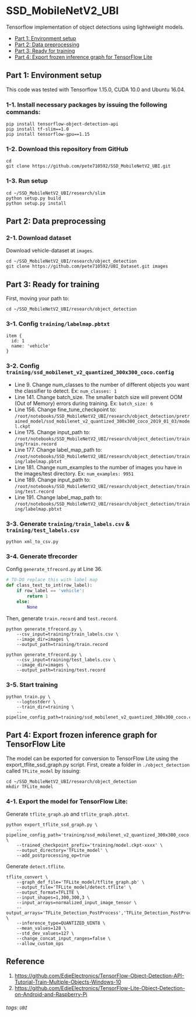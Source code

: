 # SSD_MobileNetV2_UBI  
Tensorflow implementation of object detections using lightweight models.  
 - [Part 1: Environment setup](https://github.com/pete710592/SSD_MobileNetV2_UBI#part-1-environment-setup)  
 - [Part 2: Data preprocessing](https://github.com/pete710592/SSD_MobileNetV2_UBI#part-2-data-preprocessing)  
 - [Part 3: Ready for training](https://github.com/pete710592/SSD_MobileNetV2_UBI#part-3-ready-for-training)  
 - [Part 4: Export frozen inference graph for TensorFlow Lite](https://github.com/pete710592/SSD_MobileNetV2_UBI#part-4-export-frozen-inference-graph-for-tensorflow-lite)  

## Part 1: Environment setup  
This code was tested with Tensorflow 1.15.0, CUDA 10.0 and Ubuntu 16.04.  
### 1-1. Install necessary packages by issuing the following commands:  
```shell
pip install tensorflow-object-detection-api
pip install tf-slim==1.0
pip install tensorflow-gpu==1.15
```  

### 1-2. Download this repository from GitHub  
```shell
cd
git clone https://github.com/pete710592/SSD_MobileNetV2_UBI.git
```  

### 1-3. Run setup  
```shell
cd ~/SSD_MobileNetV2_UBI/research/slim
python setup.py build
python setup.py install
```  

## Part 2: Data preprocessing  
### 2-1. Download dataset  
Download vehicle-dataset at ```images```.  
```
cd ~/SSD_MobileNetV2_UBI/research/object_detection
git clone https://github.com/pete710592/UBI_Dataset.git images
```  

## Part 3: Ready for training  
First, moving your path to:  
```shell
cd ~/SSD_MobileNetV2_UBI/research/object_detection
```  

### 3-1. Config ```training/labelmap.pbtxt```  
```
item {
  id: 1
  name: 'vehicle'
}
```  

### 3-2. Config ```training/ssd_mobilenet_v2_quantized_300x300_coco.config```  
 - Line 9. Change num_classes to the number of different objects you want the classifier to detect. Ex: ```num_classes: 1```  
 - Line 141. Change batch_size. The smaller batch size will prevent OOM (Out of Memory) errors during training. Ex: ```batch_size: 6```  
 - Line 156. Change fine_tune_checkpoint to: ```/root/notebooks/SSD_MobileNetV2_UBI/research/object_detection/pretrained_model/ssd_mobilenet_v2_quantized_300x300_coco_2019_01_03/model.ckpt```  
 - Line 175. Change input_path to: ```/root/notebooks/SSD_MobileNetV2_UBI/research/object_detection/training/train.record```  
 - Line 177. Change label_map_path to: ```/root/notebooks/SSD_MobileNetV2_UBI/research/object_detection/training/labelmap.pbtxt```  
 - Line 181. Change num_examples to the number of images you have in the images/test directory. Ex: ```num_examples: 9951```  
 - Line 189. Change input_path to: ```/root/notebooks/SSD_MobileNetV2_UBI/research/object_detection/training/test.record```  
 - Line 191. Change label_map_path to: ```/root/notebooks/SSD_MobileNetV2_UBI/research/object_detection/training/labelmap.pbtxt```  

### 3-3. Generate ```training/train_labels.csv``` & ```training/test_labels.csv```  
```shell
python xml_to_csv.py
```  

### 3-4. Generate tfrecorder  
Config ```generate_tfrecord.py``` at Line 36.  
```python
# TO-DO replace this with label map
def class_text_to_int(row_label):
    if row_label == 'vehicle':
        return 1
    else:
        None
```  

Then, generate ```train.record``` and ```test.record```.  
```shell
python generate_tfrecord.py \
    --csv_input=training/train_labels.csv \
    --image_dir=images \
    --output_path=training/train.record  
```  
```shell
python generate_tfrecord.py \
    --csv_input=training/test_labels.csv \
    --image_dir=images \
    --output_path=training/test.record
```  

### 3-5. Start training  
```shell
python train.py \
    --logtostderr \
    --train_dir=training \
    --pipeline_config_path=training/ssd_mobilenet_v2_quantized_300x300_coco.config
```  

## Part 4: Export frozen inference graph for TensorFlow Lite  
The model can be exported for conversion to TensorFlow Lite using the export_tflite_ssd_graph.py script. First, create a folder in ```./object_detection``` called ```TFLite_model``` by issuing:  
```shell
cd ~/SSD_MobileNetV2_UBI/research/object_detection
mkdir TFLite_model
```  

### 4-1. Export the model for TensorFlow Lite:  
Generate ```tflite_graph.pb``` and ```tflite_graph.pbtxt```.  
```shell
python export_tflite_ssd_graph.py \
    --pipeline_config_path='training/ssd_mobilenet_v2_quantized_300x300_coco.config' \
    --trained_checkpoint_prefix='training/model.ckpt-xxxx' \
    --output_directory='TFLite_model' \
    --add_postprocessing_op=true
```  
Generate ```detect.tflite```.  
```shell
tflite_convert \
    --graph_def_file='TFLite_model/tflite_graph.pb' \
    --output_file='TFLite_model/detect.tflite' \
    --output_format=TFLITE \
    --input_shapes=1,300,300,3 \
    --input_arrays=normalized_input_image_tensor \
    --output_arrays='TFLite_Detection_PostProcess','TFLite_Detection_PostProcess:1','TFLite_Detection_PostProcess:2','TFLite_Detection_PostProcess:3'  \
    --inference_type=QUANTIZED_UINT8 \
    --mean_values=128 \
    --std_dev_values=127 \
    --change_concat_input_ranges=false \
    --allow_custom_ops
```  

## Reference  
1. https://github.com/EdjeElectronics/TensorFlow-Object-Detection-API-Tutorial-Train-Multiple-Objects-Windows-10  
2. https://github.com/EdjeElectronics/TensorFlow-Lite-Object-Detection-on-Android-and-Raspberry-Pi  

###### tags: `UBI`